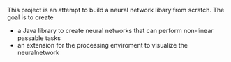 This project is an attempt to build a neural network libary from scratch.
The goal is to create

- a Java library to create neural networks that can perform non-linear passable tasks
- an extension for the processing enviroment to visualize the neuralnetwork